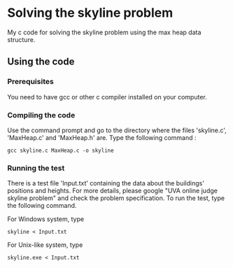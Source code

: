 # Solving the skyline problem

My c code for solving the skyline problem using the max heap data structure.

## Using the code

### Prerequisites

You need to have gcc or other c compiler installed on your computer.

### Compiling the code

Use the command prompt and go to the directory where the files 'skyline.c', 'MaxHeap.c' and 'MaxHeap.h' are.
Type the following command :

```
gcc skyline.c MaxHeap.c -o skyline
```
### Running the test

There is a test file 'Input.txt' containing the data about the buildings' positions and heights.
For more details, please google "UVA online judge skyline problem" and check the problem specification.
To run the test, type the following command.

For Windows system, type
```
skyline < Input.txt
```

For Unix-like system, type
```
skyline.exe < Input.txt
```

